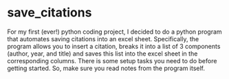 # save_citations

For my first (ever!) python coding project, I decided to do a python program that automates saving citations into an excel sheet.
Specifically, the program allows you to insert a citation, breaks it into a list of 3 components (author, year, and title) and saves this list into the excel sheet in the corresponding columns. 
There is some setup tasks you need to do before getting started. So, make sure you read notes from the program itself. 
